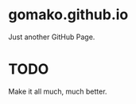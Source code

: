 gomako.github.io
================

Just another GitHub Page.

# TODO

Make it all much, much better.
